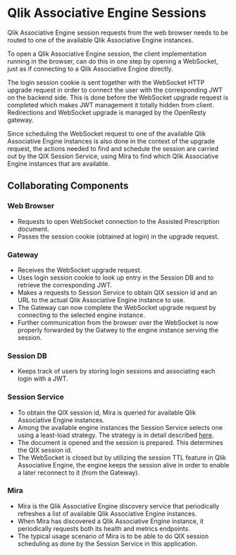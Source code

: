 # Qlik Associative Engine Sessions

Qlik Associative Engine session requests from the web browser needs to be routed to one of the available Qlik Associative Engine instances.

To open a Qlik Associative Engine session, the client implementation running in the browser, can do this in one step by opening a
WebSocket, just as if connecting to a Qlik Associative Engine directly.

The login session cookie is sent together with the WebSocket HTTP upgrade request in order to
connect the user with the corresponding JWT on the backend side. This is done before the WebSocket upgrade request is
completed which makes JWT management it totally hidden from client. Redirections and WebSocket upgrade is managed by the
OpenResty gateway.

Since scheduling the WebSocket request to one of the available Qlik Associative Engine instances is also done in the
context of the upgrade request, the actions needed to find and schedule the session are carried out by the
QIX Session Service, using Mira to find which Qlik Associative Engine instances that are available.

## Collaborating Components

### Web Browser

- Requests to open WebSocket connection to the Assisted Prescription document.
- Passes the session cookie (obtained at login) in the upgrade request.

### Gateway

- Receives the WebSocket upgrade request.
- Uses login session cookie to look up entry in the Session DB and to retrieve the corresponding JWT.
- Makes a requests to Session Service to obtain QIX session id and an URL to the actual Qlik Associative Engine instance to use.
- The Gateway can now complete the WebSocket upgrade request by connecting to the selected engine instance.
- Further communication from the browser over the WebSocket is now properly forwarded by the Gatwey to the engine
  instance serving the session.

### Session DB

- Keeps track of users by storing login sessions and associating each login with a JWT.

### Session Service

- To obtain the QIX session id, Mira is queried for available Qlik Associative Engine instances.
- Among the available engine instances the Session Service selects one using a least-load strategy.
  The strategy is in detail described [here](https://github.com/qlik-oss/core-website/blob/master/docs/tutorials/scalability/newspaper.md).
- The document is opened and the session is prepared. This determines the QIX session id.
- The WebSocket is closed but by utilizing the session TTL feature in Qlik Associative Engine, the engine keeps the session alive
  in order to enable a later reconnect to it (from the Gateway).

### Mira

- Mira is the Qlik Associative Engine discovery service that periodically refreshes a list of available Qlik Associative Engine instances.
- When Mira has discovered a Qlik Associative Engine instance, it periodically requests both its health and metrics endpoints.
- The typical usage scenario of Mira is to be able to do QIX session scheduling as done by the Session Service in this
  application.

